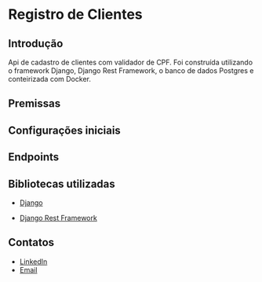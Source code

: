 # Registro de Clientes

## Introdução
Api de cadastro de clientes com validador de CPF. Foi construída utilizando o framework Django, Django Rest Framework, o banco de dados Postgres e conteirizada com Docker.

## Premissas

## Configurações iniciais

## Endpoints

## Bibliotecas utilizadas
- [Django](https://www.djangoproject.com/start/overview/)

- [Django Rest Framework](https://www.django-rest-framework.org/)

## Contatos
- [LinkedIn](https://www.linkedin.com/in/lucas-martins-caetano/)
- [Email](mailto:lucas.caetano@aluno.unievangelica.edu.br)
